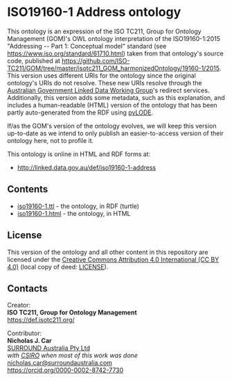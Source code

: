 # ISO19160-1 Address ontology
This ontology is an expression of the ISO TC211, Group for Ontology Management (GOM)'s OWL ontology interpretation of the ISO19160-1:2015 "Addressing -- Part 1: Conceptual model" standard (see https://www.iso.org/standard/61710.html) taken from that ontology's source code, published at https://github.com/ISO-TC211/GOM/tree/master/isotc211_GOM_harmonizedOntology/19160-1/2015. This version uses different URIs for the ontology since the original ontology's URIs do not resolve. These new URIs resolve through the [Australian Government Linked Data Working Group](http://www.linked.data.gov.au)'s redirect services. Additionally, this version adds some metadata, such as this explanation, and includes a human-readable (HTML) version of the ontology that has been partly auto-generated from the RDF using [pyLODE](https://github.com/rdflib/pyLODE/).

If/as the GOM's version of the ontology evolves, we will keep this version up-to-date as we intend to only publish an easier-to-access version of their ontology here, not to profile it.

This ontology is online in HTML and RDF forms at:

* <http://linked.data.gov.au/def/iso19160-1-address>


## Contents
* [iso19160-1.ttl](iso19160-1.ttl) - the ontology, in RDF (turtle)
* [iso19160-1.html](iso19160-1.html) - the ontology, in HTML

## License
This version of the ontology and all other content in this repository are licensed under the [Creative Commons Attribution 4.0 International (CC BY 4.0)](https://creativecommons.org/licenses/by/4.0/) (local copy of deed: [LICENSE](LICENSE)).

## Contacts
Creator:  
**ISO TC211, Group for Ontology Management**  
<https://def.isotc211.org/>  

Contributor:  
**Nicholas J. Car**  
[SURROUND Australia Pty Ltd](https://surroundaustralia.com)  
*with [CSIRO](https://www.csiro.au) when most of this work was done*  
<nicholas.car@surroundaustralia.com>  
<https://orcid.org/0000-0002-8742-7730>  
